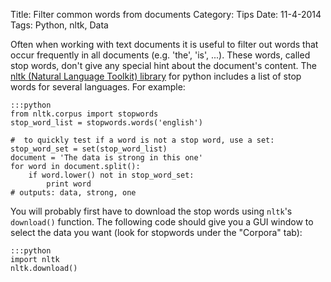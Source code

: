 Title: Filter common words from documents
Category: Tips
Date: 11-4-2014
Tags: Python, nltk, Data

Often when working with text documents it is useful to filter out words that occur frequently in all documents (e.g. 'the', 'is', ...). These words, called stop words, don't give any special hint about the document's content. The [nltk (Natural Language Toolkit) library](http://www.nltk.org/index.html) for python includes a list of stop words for several languages. For example:

    :::python
    from nltk.corpus import stopwords
    stop_word_list = stopwords.words('english')

    #  to quickly test if a word is not a stop word, use a set:
    stop_word_set = set(stop_word_list)
    document = 'The data is strong in this one'
    for word in document.split():    
    	if word.lower() not in stop_word_set:
            print word
    # outputs: data, strong, one

You will probably first have to download the stop words using `nltk`'s `download()` function. The following code should give you a GUI window to select the data you want (look for stopwords under the "Corpora" tab):

    :::python
    import nltk
    nltk.download()

